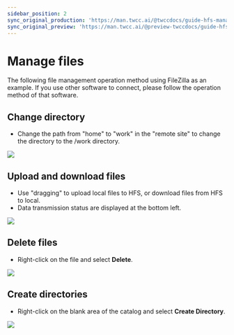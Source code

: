 ```yaml
---
sidebar_position: 2
sync_original_production: 'https://man.twcc.ai/@twccdocs/guide-hfs-manage-files-en' 
sync_original_preview: 'https://man.twcc.ai/@preview-twccdocs/guide-hfs-manage-files-en'
---
```


# Manage files
The following file management operation method using FileZilla as an example. If you use other software to connect, please follow the operation method of that software.

## Change directory

- Change the path from "home" to "work" in the "remote site" to change the directory to the /work directory.

![](https://cos.twcc.ai/SYS-MANUAL/uploads/upload_870c737fa578fcfde778422f895c087a.png)

## Upload and download files

- Use "dragging" to upload local files to HFS, or download files from HFS to local.
- Data transmission status are displayed at the bottom left.

![](https://cos.twcc.ai/SYS-MANUAL/uploads/upload_2cc7ce70068f12aa0bfb9f0a53dd561c.png)


## Delete files

- Right-click on the file and select **Delete**.

![](https://cos.twcc.ai/SYS-MANUAL/uploads/upload_468feb0963404fa6ecf2061c9f980b56.png)


## Create directories

- Right-click on the blank area of the catalog and select **Create Directory**.

![](https://cos.twcc.ai/SYS-MANUAL/uploads/upload_5d797ddfc00229ed7536177c8c5a1234.png)
